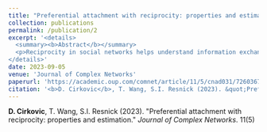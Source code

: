 ```yaml
---
title: "Preferential attachment with reciprocity: properties and estimation"
collection: publications
permalink: /publication/2
excerpt: '<details>
  <summary><b>Abstract</b></summary>
  <p>Reciprocity in social networks helps understand information exchange between two individuals, and indicates interaction patterns between pairs of users. A recent study indicates the reciprocity coefficient of a classical directed preferential attachment (PA) model does not match empirical evidence. In this paper, we extend the classical 3-scenario directed PA model by adding an additional parameter that controls the probability of creating a reciprocal edge. Our proposed model also allows edge creation between two existing nodes, making it a more realistic choice for fitting to real datasets. In addition to analysis of the theoretical properties of this PA model with reciprocity, we provide and compare two estimation procedures for the fitting of the extended model to both simulated and real datasets. The fitted models provide a good match with the empirical tail distributions of both in- and out-degrees. Other mismatched diagnostics suggest that further generalization of the model is warranted.</p>
</details>'
date: 2023-09-05
venue: 'Journal of Complex Networks'
paperurl: 'https://academic.oup.com/comnet/article/11/5/cnad031/7260367'
citation: '<b>D. Cirkovic</b>, T. Wang, S.I. Resnick (2023). &quot;Preferential attachment with reciprocity: properties and estimation.&quot; <i>Journal of Complex Networks</i>. 11(5)'
---
```


<b>D. Cirkovic</b>, T. Wang, S.I. Resnick (2023). &quot;Preferential attachment with reciprocity: properties and estimation.&quot; <i>Journal of Complex Networks</i>. 11(5)
